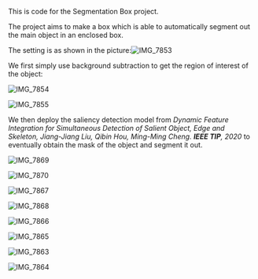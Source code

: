 This is code for the Segmentation Box project.

The project aims to make a box which is able to automatically segment out the main object in an enclosed box.

The setting is as shown in the picture:![IMG_7853](/Users/zhoujinfan/Downloads/IMG_7853.JPG)

We first simply use background subtraction to get the region of interest of the object:

![IMG_7854](/Users/zhoujinfan/Downloads/IMG_7854.JPG)

![IMG_7855](/Users/zhoujinfan/Downloads/IMG_7856.PNG)

We then deploy the saliency detection model from *Dynamic Feature Integration for Simultaneous Detection of Salient Object, Edge and Skeleton, Jiang-Jiang Liu, Qibin Hou, Ming-Ming Cheng. **IEEE TIP**, 2020* to eventually obtain the mask of the object and segment it out.



![IMG_7869](/Users/zhoujinfan/Downloads/IMG_7869.PNG)

![IMG_7870](/Users/zhoujinfan/Downloads/IMG_7870.PNG)

![IMG_7867](/Users/zhoujinfan/Downloads/IMG_7867.PNG)

![IMG_7868](/Users/zhoujinfan/Downloads/IMG_7868.PNG)

![IMG_7866](/Users/zhoujinfan/Downloads/IMG_7866.PNG)

![IMG_7865](/Users/zhoujinfan/Downloads/IMG_7865.PNG)

![IMG_7863](/Users/zhoujinfan/Downloads/IMG_7863.PNG)

![IMG_7864](/Users/zhoujinfan/Downloads/IMG_7864.PNG)

